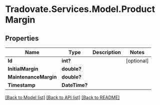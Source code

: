# Tradovate.Services.Model.ProductMargin
## Properties

Name | Type | Description | Notes
------------ | ------------- | ------------- | -------------
**Id** | **int?** |  | [optional] 
**InitialMargin** | **double?** |  | 
**MaintenanceMargin** | **double?** |  | 
**Timestamp** | **DateTime?** |  | 

[[Back to Model list]](../README.md#documentation-for-models) [[Back to API list]](../README.md#documentation-for-api-endpoints) [[Back to README]](../README.md)

